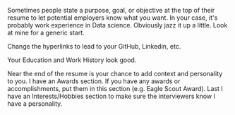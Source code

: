 Sometimes people state a purpose, goal, or objective at the top of their resume to let potential employers know what you want. In your case, it's probably work experience in Data science. Obviously jazz it up a little. Look at mine for a generic start.

Change the hyperlinks to lead to your GitHub, Linkedin, etc.

Your Education and Work History look good.

Near the end of the resume is your chance to add context and personality to you. I have an Awards section. If you have any awards or accomplishments, put them in this section (e.g. Eagle Scout Award). Last I have an Interests/Hobbies section to make sure the interviewers know I have a personality.